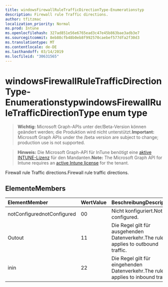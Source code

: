 ```yaml
---
title: windowsFirewallRuleTrafficDirectionType-Enumerationstyp
description: Firewall rule Traffic directions.
author: tfitzmac
localization_priority: Normal
ms.prod: Intune
ms.openlocfilehash: 327ad851e56e6765ead3c47e45b863bae3adb3e7
ms.sourcegitcommit: 8eb88cfb48b0eb8f992570caebef577dfa2f30d3
ms.translationtype: MT
ms.contentlocale: de-DE
ms.lasthandoff: 03/14/2019
ms.locfileid: "30631565"
---
```

# <a name="windowsfirewallruletrafficdirectiontype-enum-type"></a><span data-ttu-id="c781b-103">windowsFirewallRuleTrafficDirectionType-Enumerationstyp</span><span class="sxs-lookup"><span data-stu-id="c781b-103">windowsFirewallRuleTrafficDirectionType enum type</span></span>

> <span data-ttu-id="c781b-104">**Wichtig:** Microsoft Graph-APIs unter der/Beta-Version können geändert werden; die Produktion wird nicht unterstützt.</span><span class="sxs-lookup"><span data-stu-id="c781b-104">**Important:** Microsoft Graph APIs under the /beta version are subject to change; production use is not supported.</span></span>

> <span data-ttu-id="c781b-105">**Hinweis:** Die Microsoft Graph-API für InTune benötigt eine [aktive INTUNE-Lizenz](https://go.microsoft.com/fwlink/?linkid=839381) für den Mandanten.</span><span class="sxs-lookup"><span data-stu-id="c781b-105">**Note:** The Microsoft Graph API for Intune requires an [active Intune license](https://go.microsoft.com/fwlink/?linkid=839381) for the tenant.</span></span>

<span data-ttu-id="c781b-106">Firewall rule Traffic directions.</span><span class="sxs-lookup"><span data-stu-id="c781b-106">Firewall rule traffic directions.</span></span>

## <a name="members"></a><span data-ttu-id="c781b-107">Elemente</span><span class="sxs-lookup"><span data-stu-id="c781b-107">Members</span></span>
|<span data-ttu-id="c781b-108">Element</span><span class="sxs-lookup"><span data-stu-id="c781b-108">Member</span></span>|<span data-ttu-id="c781b-109">Wert</span><span class="sxs-lookup"><span data-stu-id="c781b-109">Value</span></span>|<span data-ttu-id="c781b-110">Beschreibung</span><span class="sxs-lookup"><span data-stu-id="c781b-110">Description</span></span>|
|:---|:---|:---|
|<span data-ttu-id="c781b-111">notConfigured</span><span class="sxs-lookup"><span data-stu-id="c781b-111">notConfigured</span></span>|<span data-ttu-id="c781b-112">0</span><span class="sxs-lookup"><span data-stu-id="c781b-112">0</span></span>|<span data-ttu-id="c781b-113">Nicht konfiguriert.</span><span class="sxs-lookup"><span data-stu-id="c781b-113">Not configured.</span></span>|
|<span data-ttu-id="c781b-114">Out</span><span class="sxs-lookup"><span data-stu-id="c781b-114">out</span></span>|<span data-ttu-id="c781b-115">1</span><span class="sxs-lookup"><span data-stu-id="c781b-115">1</span></span>|<span data-ttu-id="c781b-116">Die Regel gilt für ausgehenden Datenverkehr.</span><span class="sxs-lookup"><span data-stu-id="c781b-116">The rule applies to outbound traffic.</span></span>|
|<span data-ttu-id="c781b-117">in</span><span class="sxs-lookup"><span data-stu-id="c781b-117">in</span></span>|<span data-ttu-id="c781b-118">2</span><span class="sxs-lookup"><span data-stu-id="c781b-118">2</span></span>|<span data-ttu-id="c781b-119">Die Regel gilt für eingehenden Datenverkehr.</span><span class="sxs-lookup"><span data-stu-id="c781b-119">The rule applies to inbound traffic.</span></span>|




